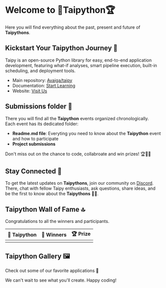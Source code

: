 # Welcome to 🐍Taipython🏆

Here you will find everything about the past, present and future of **Taipythons**.

## Kickstart Your Taipython Journey 🚀
Taipy is an open-source Python library for easy, end-to-end application development, featuring what-if analyses, smart pipeline execution, built-in scheduling, and deployment tools.
- Main repository: [Avaiga/taipy](https://github.com/Avaiga/taipy)
- Documentation: [Start Learning](https://docs.taipy.io/en/latest/)
- Website: [Visit Us](https://www.taipy.io/)

## Submissions folder 📂
There you will find all the **Taipython** events organized chronologically. 
<br />
Each event has its dedicated folder:
- **Readme.md file**: Everyting you need to know about the **Taipython** event and how to participate
- **Project submissions**

Don't miss out on the chance to code, collabroate and win prizes! 🏆👩‍💻

## Stay Connected 🤝
To get the latest updates on **Taipythons**, join our community on [Discord](https://discord.com/invite/XcFhrJZru3). There, chat with fellow Taipy enthusiasts, ask questions, share ideas, and be the first to know about the **Taipythons** 🐍✨.

## Taipython Wall of Fame 🔝
Congratulations to all the winners and participants.

| 🐍 Taipython  | 🥇 Winners | 🏆 Prize |
| --------  | -------- | -------- |
| | | 

## Taipython Gallery 🖼️
Check out some of our favorite applications 🤩

We can't wait to see what you'll create. Happy coding! 

